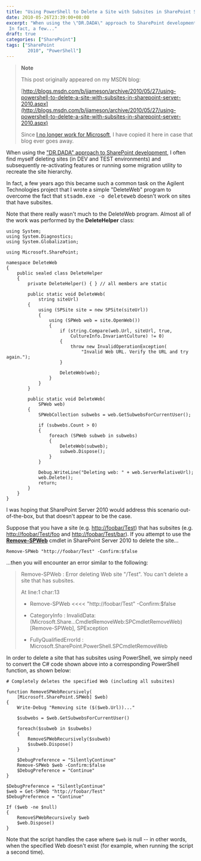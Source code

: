 ```yaml
---
title: "Using PowerShell to Delete a Site with Subsites in SharePoint Server 2010"
date: 2010-05-26T23:39:00+08:00
excerpt: "When using the \"DR.DADA\" approach to SharePoint development , I often find myself deleting sites (in DEV and TEST environments) and subsequently re-activating features or running some migration utility to recreate the site hierarchy. 
 In fact, a few..."
draft: true
categories: ["SharePoint"]
tags: ["SharePoint 
		2010", "PowerShell"]
---
```


> **Note**
> 
> This post originally appeared on my MSDN blog:
> 
> [http://blogs.msdn.com/b/jjameson/archive/2010/05/27/using-powershell-to-delete-a-site-with-subsites-in-sharepoint-server-2010.aspx](http://blogs.msdn.com/b/jjameson/archive/2010/05/27/using-powershell-to-delete-a-site-with-subsites-in-sharepoint-server-2010.aspx)
> 
> Since
> [I no longer work for Microsoft](/blog/jjameson/2011/09/02/last-day-with-microsoft), I have copied it here in case that blog
> ever goes away.

When using the ["DR.DADA" approach to SharePoint development](/blog/jjameson/2009/03/31/introducing-the-dr-dada-approach-to-sharepoint-development), I often find myself deleting sites  (in DEV and TEST environments) and subsequently re-activating features or running  some migration utility to recreate the site hierarchy.

In fact, a few years ago this became such a common task on the Agilent Technologies  project that I wrote a simple "DeleteWeb" program to overcome the fact that <samp>stsadm.exe -o deleteweb</samp> doesn't work on sites that have subsites.

Note that there really wasn't much to the DeleteWeb program. Almost all of the  work was performed by the **DeleteHelper** class:

```
using System;
using System.Diagnostics;
using System.Globalization;

using Microsoft.SharePoint;

namespace DeleteWeb
{
    public sealed class DeleteHelper
    {
        private DeleteHelper() { } // all members are static

        public static void DeleteWeb(
            string siteUrl)
        {
            using (SPSite site = new SPSite(siteUrl))
            {
                using (SPWeb web = site.OpenWeb())
                {
                    if (string.Compare(web.Url, siteUrl, true,
                        CultureInfo.InvariantCulture) != 0)
                    {
                        throw new InvalidOperationException(
                            "Invalid Web URL. Verify the URL and try again.");
                    }

                    DeleteWeb(web);
                }
            }
        }

        public static void DeleteWeb(
            SPWeb web)
        {
            SPWebCollection subwebs = web.GetSubwebsForCurrentUser();

            if (subwebs.Count > 0)
            {
                foreach (SPWeb subweb in subwebs)
                {
                    DeleteWeb(subweb);
                    subweb.Dispose();
                }
            }

            Debug.WriteLine("Deleting web: " + web.ServerRelativeUrl);
            web.Delete();
            return;
        }
    }
}
```

I was hoping that SharePoint Server 2010 would address this scenario out-of-the-box,  but that doesn't appear to be the case.

Suppose that you have a site (e.g. [http://foobar/Test](http://foobar/Test))  that has subsites (e.g. [http://foobar/Test/foo](http://foobar/Test/foo)  and [http://foobar/Test/bar](http://foobar/Test/bar)). If you attempt  to use the **[Remove-SPWeb](http://technet.microsoft.com/en-us/library/ff607890.aspx)**   cmdlet in SharePoint Server 2010 to delete the site...

```
Remove-SPWeb "http://foobar/Test" -Confirm:$false
```

...then you will encounter an error similar to the following:

> Remove-SPWeb : Error deleting Web site "/Test". You can't delete a site that
> has subsites.
> 
> At line:1 char:13
> 
> + Remove-SPWeb &lt;&lt;&lt;&lt; "http://foobar/Test" -Confirm:$false
> 
> + CategoryInfo : InvalidData: (Microsoft.Share...CmdletRemoveWeb:SPCmdletRemoveWeb)
>   [Remove-SPWeb], SPException
> 
> + FullyQualifiedErrorId : Microsoft.SharePoint.PowerShell.SPCmdletRemoveWeb

In order to delete a site that has subsites using PowerShell, we simply need  to convert the C# code shown above into a corresponding PowerShell function, as  shown below:

```
# Completely deletes the specified Web (including all subsites)

function RemoveSPWebRecursively(
    [Microsoft.SharePoint.SPWeb] $web)
{
    Write-Debug "Removing site ($($web.Url))..."
    
    $subwebs = $web.GetSubwebsForCurrentUser()
    
    foreach($subweb in $subwebs)
    {
        RemoveSPWebRecursively($subweb)
        $subweb.Dispose()
    }
    
    $DebugPreference = "SilentlyContinue"
    Remove-SPWeb $web -Confirm:$false
    $DebugPreference = "Continue"
}

$DebugPreference = "SilentlyContinue"
$web = Get-SPWeb "http://foobar/Test"
$DebugPreference = "Continue"

If ($web -ne $null)
{
    RemoveSPWebRecursively $web
    $web.Dispose()
}
```

Note that the script handles the case where `$web`  is null -- in other words, when the specified Web doesn't exist (for example, when  running the script a second time).

